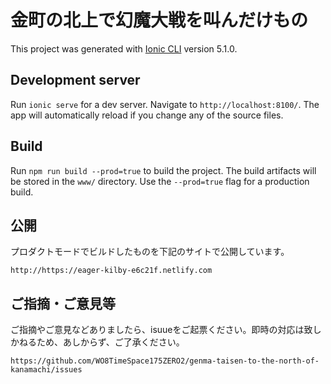 # 金町の北上で幻魔大戦を叫んだけもの

This project was generated with [Ionic CLI](https://libraries.io/npm/ionic) version 5.1.0.

## Development server

Run `ionic serve` for a dev server. Navigate to `http://localhost:8100/`. The app will automatically reload if you change any of the source files.

## Build

Run `npm run build --prod=true` to build the project. The build artifacts will be stored in the `www/` directory. Use the `--prod=true` flag for a production build.

## 公開

プロダクトモードでビルドしたものを下記のサイトで公開しています。

`http://https://eager-kilby-e6c21f.netlify.com`


## ご指摘・ご意見等

ご指摘やご意見などありましたら、isuueをご起票ください。即時の対応は致しかねるため、あしからず、ご了承ください。

`https://github.com/WO8TimeSpace175ZERO2/genma-taisen-to-the-north-of-kanamachi/issues`